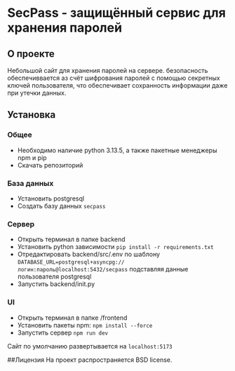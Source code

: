 # SecPass -  защищённый сервис для хранения паролей 

## О проекте
Небольшой сайт для хранения паролей на сервере. безопасность обеспечиввается аз счёт шифрования паролей с помощью секретных ключей пользователя, что обеспечивает сохранность информации даже при утечки данных.

## Установка
### Общее
- Необходимо наличие python 3.13.5, а также пакетные менеджеры npm и pip
- Скачать репозиторий

### База данных
- Установить postgresql
- Создать базу данных `secpass`

### Сервер
- Открыть терминал в папке backend
- Установить python зависимости `pip install -r requirements.txt`
- Отредактировать backend/src/.env по шаблону `DATABASE_URL=postgresql+asyncpg://логин:пароль@localhost:5432/secpass` подставляя данные пользователя postgresql
- Запустить backend/init.py

### UI
- Открыть терминал в папке /frontend
- Установить пакеты npm: `npm install --force`
- Запустить сервер `npm run dev`

Сайт по умолчанию развертывается на `localhost:5173`

##Лицензия
На проект распространяется BSD license.

